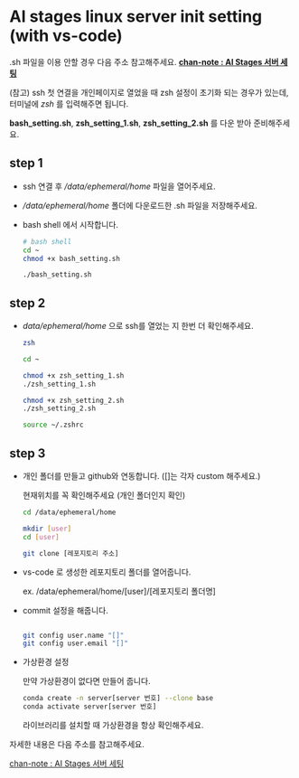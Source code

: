# AI stages linux server init setting (with vs-code)
.sh 파일을 이용 안할 경우 다음 주소 참고해주세요. [**chan-note : AI Stages 서버 세팅**](https://watery-monkey-d20.notion.site/AI-Stages-fc11af229b504cffbde024a394500b48)

(참고) ssh 첫 연결을 개인페이지로 열었을 때 zsh 설정이 초기화 되는 경우가 있는데, 터미널에 *zsh* 를 입력해주면 됩니다.

**bash_setting.sh**, **zsh_setting_1.sh**, **zsh_setting_2.sh** 를 다운 받아 준비해주세요.

## step 1 

- ssh 연결 후 */data/ephemeral/home* 파일을 열어주세요.
-  */data/ephemeral/home* 폴더에 다운로드한 .sh 파일을 저장해주세요.

- bash shell 에서 시작합니다.
    ```bash
    # bash shell
    cd ~
    chmod +x bash_setting.sh

    ./bash_setting.sh
    ```

## step 2

- *data/ephemeral/home* 으로 ssh를 열었는 지 한번 더 확인해주세요.
    ```bash
    zsh

    cd ~

    chmod +x zsh_setting_1.sh
    ./zsh_setting_1.sh

    chmod +x zsh_setting_2.sh
    ./zsh_setting_2.sh

    source ~/.zshrc
    ```

## step 3

- 개인 폴더를 만들고 github와 연동합니다. ([]는 각자 custom 해주세요.)

    현재위치를 꼭 확인해주세요 (개인 폴더인지 확인)

    ```bash
    cd /data/ephemeral/home
    
    mkdir [user]
    cd [user]

    git clone [레포지토리 주소]
    ```



- vs-code 로 생성한 레포지토리 폴더를 열어줍니다.
    
    ex. /data/ephemeral/home/[user]/[레포지토리 폴더명]



- commit 설정을 해줍니다.
    ```bash
    
    git config user.name "[]"
    git config user.email "[]"
    ```

- 가상환경 설정
    
    만약 가상환경이 없다면 만들어 줍니다.
    ```bash
    conda create -n server[server 번호] --clone base
    conda activate server[server 번호]
    ```

    라이브러리를 설치할 때 가상환경을 항상 확인해주세요.
    

자세한 내용은 다음 주소를 참고해주세요.

[chan-note : AI Stages 서버 세팅](https://watery-monkey-d20.notion.site/AI-Stages-fc11af229b504cffbde024a394500b48)






